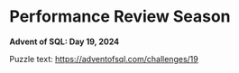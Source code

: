 # Performance Review Season

**Advent of SQL: Day 19, 2024**

Puzzle text: <https://adventofsql.com/challenges/19>
